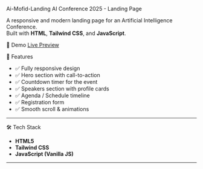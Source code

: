 Ai-Mofid-Landing
AI Conference 2025 - Landing Page

A responsive and modern landing page for an Artificial Intelligence Conference.  
Built with **HTML**, **Tailwind CSS**, and **JavaScript**.

🚀 Demo
[Live Preview](https://erfanlab.github.io/Ai-Mofid-Landing/)

📌 Features
- ✅ Fully responsive design  
- ✅ Hero section with call-to-action  
- ✅ Countdown timer for the event  
- ✅ Speakers section with profile cards  
- ✅ Agenda / Schedule timeline  
- ✅ Registration form  
- ✅ Smooth scroll & animations  

---

🛠️ Tech Stack
- **HTML5**  
- **Tailwind CSS**  
- **JavaScript (Vanilla JS)**  

---